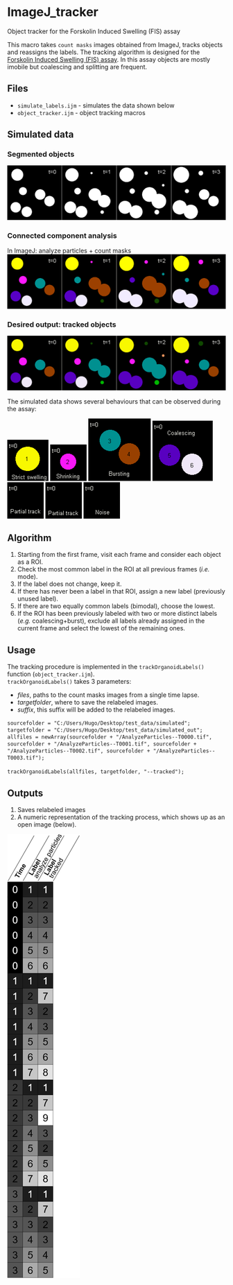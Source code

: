 # ImageJ_tracker
Object tracker for the Forskolin Induced Swelling (FIS) assay


This macro takes `count masks` images obtained from ImageJ, tracks objects and reassigns the labels. The tracking algorithm is designed for the [Forskolin Induced Swelling (FIS) assay](https://github.com/hmbotelho/fis_image_analysis). In this assay objects are mostly imobile but coalescing and splitting are frequent.  


## Files  
* `simulate_labels.ijm` - simulates the data shown below  
* `object_tracker.ijm` - object tracking macros  


## Simulated data

### Segmented objects  
![thresholded](./01_thresholded/thresholded_montage.png)  

### Connected component analysis  
In ImageJ: analyze particles + count masks  
![analyze particles](./02_untracked/analyzeparticles_montage.png)  

### Desired output: tracked objects  
![tracked](./03_goal/goal_montage.png)  

The simulated data shows several behaviours that can be observed during the assay:  

![swelling](./img/01_tracked.gif) ![shrinking](./img/02_shrinking.gif) ![bursting](./img/34_bursting.gif) ![coalescing](./img/56_coalescing.gif) ![partial track 1](./img/07_partialtrack.gif) ![partial track 2](./img/08_partialtrack.gif) ![noise](./img/09_noise.gif)
  

## Algorithm
1. Starting from the first frame, visit each frame and consider each object as a ROI.  
2. Check the most common label in the ROI at all previous frames (*i.e.* mode).  
3. If the label does not change, keep it.  
4. If there has never been a label in that ROI, assign a new label (previously unused label).  
5. If there are two equally common labels (bimodal), choose the lowest.  
6. If the ROI has been previously labeled with two or more distinct labels (*e.g.* coalescing+burst), exclude all labels already assigned in the current frame and select the lowest of the remaining ones.  


## Usage

The tracking procedure is implemented in the `trackOrganoidLabels()` function (`object_tracker.ijm`).  
`trackOrganoidLabels()` takes 3 parameters:  
* *files*, paths to the count masks images from a single time lapse.  
* *targetfolder*, where to save the relabeled images.  
* *suffix*, this suffix will be added to the relabeled images.  

```
sourcefolder = "C:/Users/Hugo/Desktop/test_data/simulated";
targetfolder = "C:/Users/Hugo/Desktop/test_data/simulated_out";
allfiles = newArray(sourcefolder + "/AnalyzeParticles--T0000.tif", sourcefolder + "/AnalyzeParticles--T0001.tif", sourcefolder + "/AnalyzeParticles--T0002.tif", sourcefolder + "/AnalyzeParticles--T0003.tif");

trackOrganoidLabels(allfiles, targetfolder, "--tracked");
```

## Outputs

1. Saves relabeled images  
2. A numeric representation of the tracking process, which shows up as an open image (below).  
  
![matrix image](./img/matrix_image.png)
